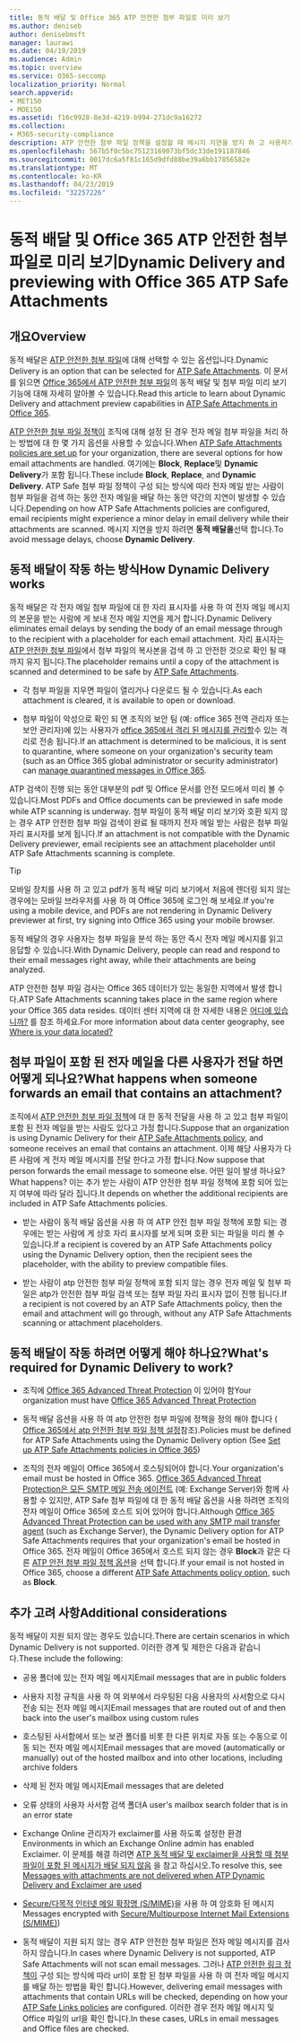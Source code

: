 ```yaml
---
title: 동적 배달 및 Office 365 ATP 안전한 첨부 파일로 미리 보기
ms.author: deniseb
author: denisebmsft
manager: laurawi
ms.date: 04/19/2019
ms.audience: Admin
ms.topic: overview
ms.service: O365-seccomp
localization_priority: Normal
search.appverid:
- MET150
- MOE150
ms.assetid: f16c9928-8e3d-4219-b994-271dc9a16272
ms.collection:
- M365-security-compliance
description: ATP 안전한 첨부 파일 정책을 설정할 때 메시지 지연을 방지 하 고 사용자가 검색 중인 첨부 파일을 미리 볼 수 있도록 동적 전달을 선택 합니다.
ms.openlocfilehash: 567b5f0c5bc75123169073bf5dc33de191187846
ms.sourcegitcommit: 0017dc6a5f81c165d9dfd88be39a6bb17856582e
ms.translationtype: MT
ms.contentlocale: ko-KR
ms.lasthandoff: 04/23/2019
ms.locfileid: "32257226"
---
```

# <a name="dynamic-delivery-and-previewing-with-office-365-atp-safe-attachments"></a><span data-ttu-id="75fc9-103">동적 배달 및 Office 365 ATP 안전한 첨부 파일로 미리 보기</span><span class="sxs-lookup"><span data-stu-id="75fc9-103">Dynamic Delivery and previewing with Office 365 ATP Safe Attachments</span></span>

## <a name="overview"></a><span data-ttu-id="75fc9-104">개요</span><span class="sxs-lookup"><span data-stu-id="75fc9-104">Overview</span></span>

<span data-ttu-id="75fc9-105">동적 배달은 [ATP 안전한 첨부 파일](atp-safe-attachments.md)에 대해 선택할 수 있는 옵션입니다.</span><span class="sxs-lookup"><span data-stu-id="75fc9-105">Dynamic Delivery is an option that can be selected for [ATP Safe Attachments](atp-safe-attachments.md).</span></span> <span data-ttu-id="75fc9-106">이 문서를 읽으면 [Office 365에서 ATP 안전한 첨부 파일](atp-safe-attachments.md)의 동적 배달 및 첨부 파일 미리 보기 기능에 대해 자세히 알아볼 수 있습니다.</span><span class="sxs-lookup"><span data-stu-id="75fc9-106">Read this article to learn about Dynamic Delivery and attachment preview capabilities in [ATP Safe Attachments in Office 365](atp-safe-attachments.md).</span></span>

<span data-ttu-id="75fc9-107">[ATP 안전한 첨부 파일 정책이](set-up-atp-safe-attachments-policies.md) 조직에 대해 설정 된 경우 전자 메일 첨부 파일을 처리 하는 방법에 대 한 몇 가지 옵션을 사용할 수 있습니다.</span><span class="sxs-lookup"><span data-stu-id="75fc9-107">When [ATP Safe Attachments policies are set up](set-up-atp-safe-attachments-policies.md) for your organization, there are several options for how email attachments are handled.</span></span> <span data-ttu-id="75fc9-108">여기에는 **Block**, **Replace**및 **Dynamic Delivery**가 포함 됩니다.</span><span class="sxs-lookup"><span data-stu-id="75fc9-108">These include **Block**, **Replace**, and **Dynamic Delivery**.</span></span> <span data-ttu-id="75fc9-109">ATP Safe 첨부 파일 정책이 구성 되는 방식에 따라 전자 메일 받는 사람이 첨부 파일을 검색 하는 동안 전자 메일을 배달 하는 동안 약간의 지연이 발생할 수 있습니다.</span><span class="sxs-lookup"><span data-stu-id="75fc9-109">Depending on how ATP Safe Attachments policies are configured, email recipients might experience a minor delay in email delivery while their attachments are scanned.</span></span> <span data-ttu-id="75fc9-110">메시지 지연을 방지 하려면 **동적 배달을**선택 합니다.</span><span class="sxs-lookup"><span data-stu-id="75fc9-110">To avoid message delays, choose **Dynamic Delivery**.</span></span>
  
## <a name="how-dynamic-delivery-works"></a><span data-ttu-id="75fc9-111">동적 배달이 작동 하는 방식</span><span class="sxs-lookup"><span data-stu-id="75fc9-111">How Dynamic Delivery works</span></span>
  
<span data-ttu-id="75fc9-112">동적 배달은 각 전자 메일 첨부 파일에 대 한 자리 표시자를 사용 하 여 전자 메일 메시지의 본문을 받는 사람에 게 보내 전자 메일 지연을 제거 합니다.</span><span class="sxs-lookup"><span data-stu-id="75fc9-112">Dynamic Delivery eliminates email delays by sending the body of an email message through to the recipient with a placeholder for each email attachment.</span></span> <span data-ttu-id="75fc9-113">자리 표시자는 [ATP 안전한 첨부 파일](atp-safe-attachments.md)에서 첨부 파일의 복사본을 검색 하 고 안전한 것으로 확인 될 때까지 유지 됩니다.</span><span class="sxs-lookup"><span data-stu-id="75fc9-113">The placeholder remains until a copy of the attachment is scanned and determined to be safe by [ATP Safe Attachments](atp-safe-attachments.md).</span></span> 

- <span data-ttu-id="75fc9-114">각 첨부 파일을 지우면 파일이 열리거나 다운로드 될 수 있습니다.</span><span class="sxs-lookup"><span data-stu-id="75fc9-114">As each attachment is cleared, it is available to open or download.</span></span> 

- <span data-ttu-id="75fc9-115">첨부 파일이 악성으로 확인 되 면 조직의 보안 팀 (예: office 365 전역 관리자 또는 보안 관리자)에 있는 사용자가 [office 365에서 격리 된 메시지를 관리할](manage-quarantined-messages-and-files.md)수 있는 격리로 전송 됩니다.</span><span class="sxs-lookup"><span data-stu-id="75fc9-115">If an attachment is determined to be malicious, it is sent to quarantine, where someone on your organization's security team (such as an Office 365 global administrator or security administrator) can [manage quarantined messages in Office 365](manage-quarantined-messages-and-files.md).</span></span>

<span data-ttu-id="75fc9-116">ATP 검색이 진행 되는 동안 대부분의 pdf 및 Office 문서를 안전 모드에서 미리 볼 수 있습니다.</span><span class="sxs-lookup"><span data-stu-id="75fc9-116">Most PDFs and Office documents can be previewed in safe mode while ATP scanning is underway.</span></span> <span data-ttu-id="75fc9-117">첨부 파일이 동적 배달 미리 보기와 호환 되지 않는 경우 ATP 안전한 첨부 파일 검색이 완료 될 때까지 전자 메일 받는 사람은 첨부 파일 자리 표시자를 보게 됩니다.</span><span class="sxs-lookup"><span data-stu-id="75fc9-117">If an attachment is not compatible with the Dynamic Delivery previewer, email recipients see an attachment placeholder until ATP Safe Attachments scanning is complete.</span></span>

> [!TIP]
> <span data-ttu-id="75fc9-118">모바일 장치를 사용 하 고 있고 pdf가 동적 배달 미리 보기에서 처음에 렌더링 되지 않는 경우에는 모바일 브라우저를 사용 하 여 Office 365에 로그인 해 보세요.</span><span class="sxs-lookup"><span data-stu-id="75fc9-118">If you're using a mobile device, and PDFs are not rendering in Dynamic Delivery previewer at first, try signing into Office 365 using your mobile browser.</span></span>

<span data-ttu-id="75fc9-119">동적 배달의 경우 사용자는 첨부 파일을 분석 하는 동안 즉시 전자 메일 메시지를 읽고 응답할 수 있습니다.</span><span class="sxs-lookup"><span data-stu-id="75fc9-119">With Dynamic Delivery, people can read and respond to their email messages right away, while their attachments are being analyzed.</span></span> 

<span data-ttu-id="75fc9-120">ATP 안전한 첨부 파일 검사는 Office 365 데이터가 있는 동일한 지역에서 발생 합니다.</span><span class="sxs-lookup"><span data-stu-id="75fc9-120">ATP Safe Attachments scanning takes place in the same region where your Office 365 data resides.</span></span> <span data-ttu-id="75fc9-121">데이터 센터 지역에 대 한 자세한 내용은 [어디에 있습니까?](https://products.office.com/where-is-your-data-located?geo=All) 를 참조 하세요.</span><span class="sxs-lookup"><span data-stu-id="75fc9-121">For more information about data center geography, see [Where is your data located?](https://products.office.com/where-is-your-data-located?geo=All)</span></span> 
  
## <a name="what-happens-when-someone-forwards-an-email-that-contains-an-attachment"></a><span data-ttu-id="75fc9-122">첨부 파일이 포함 된 전자 메일을 다른 사용자가 전달 하면 어떻게 되나요?</span><span class="sxs-lookup"><span data-stu-id="75fc9-122">What happens when someone forwards an email that contains an attachment?</span></span>

<span data-ttu-id="75fc9-123">조직에서 [ATP 안전한 첨부 파일 정책](set-up-atp-safe-attachments-policies.md)에 대 한 동적 전달을 사용 하 고 있고 첨부 파일이 포함 된 전자 메일을 받는 사람도 있다고 가정 합니다.</span><span class="sxs-lookup"><span data-stu-id="75fc9-123">Suppose that an organization is using Dynamic Delivery for their [ATP Safe Attachments policy](set-up-atp-safe-attachments-policies.md), and someone receives an email that contains an attachment.</span></span> <span data-ttu-id="75fc9-124">이제 해당 사용자가 다른 사람에 게 전자 메일 메시지를 전달 한다고 가정 합니다.</span><span class="sxs-lookup"><span data-stu-id="75fc9-124">Now suppose that person forwards the email message to someone else.</span></span> <span data-ttu-id="75fc9-125">어떤 일이 발생 하나요?</span><span class="sxs-lookup"><span data-stu-id="75fc9-125">What happens?</span></span> <span data-ttu-id="75fc9-126">이는 추가 받는 사람이 ATP 안전한 첨부 파일 정책에 포함 되어 있는지 여부에 따라 달라 집니다.</span><span class="sxs-lookup"><span data-stu-id="75fc9-126">It depends on whether the additional recipients are included in ATP Safe Attachments policies.</span></span>
  
- <span data-ttu-id="75fc9-127">받는 사람이 동적 배달 옵션을 사용 하 여 ATP 안전 첨부 파일 정책에 포함 되는 경우에는 받는 사람에 게 상호 자리 표시자를 보게 되며 호환 되는 파일을 미리 볼 수 있습니다.</span><span class="sxs-lookup"><span data-stu-id="75fc9-127">If a recipient is covered by an ATP Safe Attachments policy using the Dynamic Delivery option, then the recipient sees the placeholder, with the ability to preview compatible files.</span></span>
    
- <span data-ttu-id="75fc9-128">받는 사람이 atp 안전한 첨부 파일 정책에 포함 되지 않는 경우 전자 메일 및 첨부 파일은 atp가 안전한 첨부 파일 검색 또는 첨부 파일 자리 표시자 없이 진행 됩니다.</span><span class="sxs-lookup"><span data-stu-id="75fc9-128">If a recipient is not covered by an ATP Safe Attachments policy, then the email and attachment will go through, without any ATP Safe Attachments scanning or attachment placeholders.</span></span>
    
## <a name="whats-required-for-dynamic-delivery-to-work"></a><span data-ttu-id="75fc9-129">동적 배달이 작동 하려면 어떻게 해야 하나요?</span><span class="sxs-lookup"><span data-stu-id="75fc9-129">What's required for Dynamic Delivery to work?</span></span>

- <span data-ttu-id="75fc9-130">조직에 [Office 365 Advanced Threat Protection](office-365-atp.md) 이 있어야 함</span><span class="sxs-lookup"><span data-stu-id="75fc9-130">Your organization must have [Office 365 Advanced Threat Protection](office-365-atp.md)</span></span>
    
- <span data-ttu-id="75fc9-131">동적 배달 옵션을 사용 하 여 atp 안전한 첨부 파일에 정책을 정의 해야 합니다 ( [Office 365에서 atp 안전한 첨부 파일 정책 설정](set-up-atp-safe-attachments-policies.md)참조).</span><span class="sxs-lookup"><span data-stu-id="75fc9-131">Policies must be defined for ATP Safe Attachments using the Dynamic Delivery option (See [Set up ATP Safe Attachments policies in Office 365](set-up-atp-safe-attachments-policies.md))</span></span>
    
- <span data-ttu-id="75fc9-132">조직의 전자 메일이 Office 365에서 호스팅되어야 합니다.</span><span class="sxs-lookup"><span data-stu-id="75fc9-132">Your organization's email must be hosted in Office 365.</span></span> <span data-ttu-id="75fc9-133">[Office 365 Advanced Threat Protection은 모든 SMTP 메일 전송 에이전트](https://docs.microsoft.com/office365/servicedescriptions/office-365-advanced-threat-protection-service-description#requirements-for-office-365-advanced-threat-protection-atp) (예: Exchange Server)와 함께 사용할 수 있지만, ATP Safe 첨부 파일에 대 한 동적 배달 옵션을 사용 하려면 조직의 전자 메일이 Office 365에 호스트 되어 있어야 합니다.</span><span class="sxs-lookup"><span data-stu-id="75fc9-133">Although [Office 365 Advanced Threat Protection can be used with any SMTP mail transfer agent](https://docs.microsoft.com/office365/servicedescriptions/office-365-advanced-threat-protection-service-description#requirements-for-office-365-advanced-threat-protection-atp) (such as Exchange Server), the Dynamic Delivery option for ATP Safe Attachments requires that your organization's email be hosted in Office 365.</span></span> <span data-ttu-id="75fc9-134">전자 메일이 Office 365에서 호스트 되지 않는 경우 **Block**과 같은 다른 [ATP 안전 첨부 파일 정책 옵션](set-up-atp-safe-attachments-policies.md#step-3-learn-about-atp-safe-attachments-policy-options)을 선택 합니다.</span><span class="sxs-lookup"><span data-stu-id="75fc9-134">If your email is not hosted in Office 365, choose a different [ATP Safe Attachments policy option](set-up-atp-safe-attachments-policies.md#step-3-learn-about-atp-safe-attachments-policy-options), such as **Block**.</span></span>
    
## <a name="additional-considerations"></a><span data-ttu-id="75fc9-135">추가 고려 사항</span><span class="sxs-lookup"><span data-stu-id="75fc9-135">Additional considerations</span></span>

<span data-ttu-id="75fc9-136">동적 배달이 지원 되지 않는 경우도 있습니다.</span><span class="sxs-lookup"><span data-stu-id="75fc9-136">There are certain scenarios in which Dynamic Delivery is not supported.</span></span> <span data-ttu-id="75fc9-137">이러한 경계 및 제한은 다음과 같습니다.</span><span class="sxs-lookup"><span data-stu-id="75fc9-137">These include the following:</span></span>
  
- <span data-ttu-id="75fc9-138">공용 폴더에 있는 전자 메일 메시지</span><span class="sxs-lookup"><span data-stu-id="75fc9-138">Email messages that are in public folders</span></span>
    
- <span data-ttu-id="75fc9-139">사용자 지정 규칙을 사용 하 여 외부에서 라우팅된 다음 사용자의 사서함으로 다시 전송 되는 전자 메일 메시지</span><span class="sxs-lookup"><span data-stu-id="75fc9-139">Email messages that are routed out of and then back into the user's mailbox using custom rules</span></span>
    
- <span data-ttu-id="75fc9-140">호스팅된 사서함에서 또는 보관 폴더를 비롯 한 다른 위치로 자동 또는 수동으로 이동 되는 전자 메일 메시지</span><span class="sxs-lookup"><span data-stu-id="75fc9-140">Email messages that are moved (automatically or manually) out of the hosted mailbox and into other locations, including archive folders</span></span>
    
- <span data-ttu-id="75fc9-141">삭제 된 전자 메일 메시지</span><span class="sxs-lookup"><span data-stu-id="75fc9-141">Email messages that are deleted</span></span>
    
- <span data-ttu-id="75fc9-142">오류 상태의 사용자 사서함 검색 폴더</span><span class="sxs-lookup"><span data-stu-id="75fc9-142">A user's mailbox search folder that is in an error state</span></span>
    
- <span data-ttu-id="75fc9-143">Exchange Online 관리자가 exclaimer를 사용 하도록 설정한 환경</span><span class="sxs-lookup"><span data-stu-id="75fc9-143">Environments in which an Exchange Online admin has enabled Exclaimer.</span></span> <span data-ttu-id="75fc9-144">이 문제를 해결 하려면 [ATP 동적 배달 및 exclaimer을 사용할 때 첨부 파일이 포함 된 메시지가 배달 되지 않음](https://support.microsoft.com/help/4014438/messages-with-attachments-are-not-delivered-when-atp-dynamic-delivery) 을 참고 하십시오.</span><span class="sxs-lookup"><span data-stu-id="75fc9-144">To resolve this, see [Messages with attachments are not delivered when ATP Dynamic Delivery and Exclaimer are used](https://support.microsoft.com/help/4014438/messages-with-attachments-are-not-delivered-when-atp-dynamic-delivery)</span></span>

- <span data-ttu-id="75fc9-145">[Secure/다목적 인터넷 메일 확장명 (S/MIME)](s-mime-for-message-signing-and-encryption.md)을 사용 하 여 암호화 된 메시지</span><span class="sxs-lookup"><span data-stu-id="75fc9-145">Messages encrypted with [Secure/Multipurpose Internet Mail Extensions (S/MIME)](s-mime-for-message-signing-and-encryption.md))</span></span>

- <span data-ttu-id="75fc9-146">동적 배달이 지원 되지 않는 경우 ATP 안전한 첨부 파일은 전자 메일 메시지를 검사 하지 않습니다.</span><span class="sxs-lookup"><span data-stu-id="75fc9-146">In cases where Dynamic Delivery is not supported, ATP Safe Attachments will not scan email messages.</span></span> <span data-ttu-id="75fc9-147">그러나 [ATP 안전한 링크 정책이](set-up-atp-safe-links-policies.md) 구성 되는 방식에 따라 url이 포함 된 첨부 파일을 사용 하 여 전자 메일 메시지를 배달 하는 방법을 확인 합니다.</span><span class="sxs-lookup"><span data-stu-id="75fc9-147">However, delivering email messages with attachments that contain URLs will be checked, depending on how your [ATP Safe Links policies](set-up-atp-safe-links-policies.md) are configured.</span></span> <span data-ttu-id="75fc9-148">이러한 경우 전자 메일 메시지 및 Office 파일의 url을 확인 합니다.</span><span class="sxs-lookup"><span data-stu-id="75fc9-148">In these cases, URLs in email messages and Office files are checked.</span></span>
